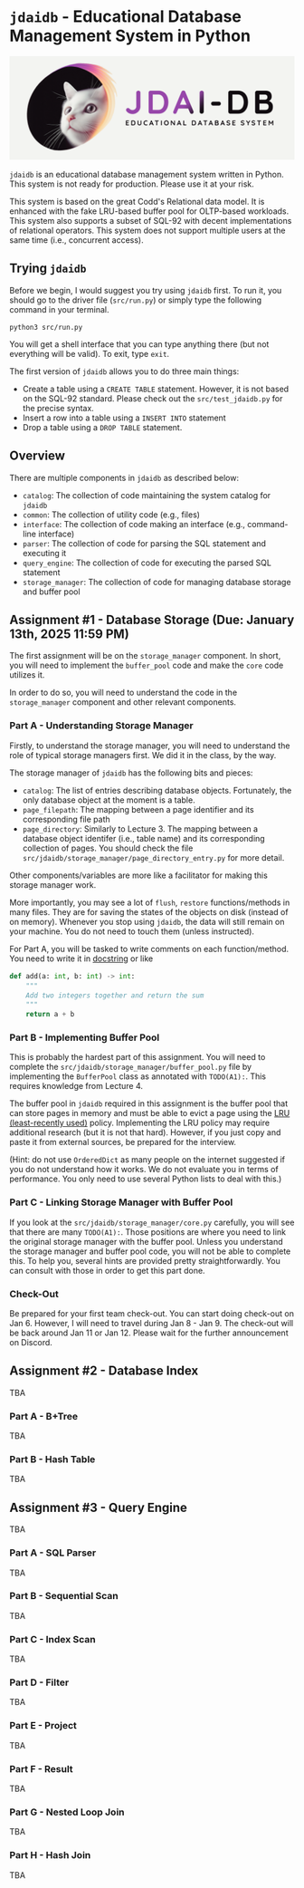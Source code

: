 # `jdaidb` - Educational Database Management System in Python

![sunbears, not your pandas alternative](thumbnail.png)

`jdaidb` is an educational database management system written in Python. This system is not ready for production. Please use it at your risk.

This system is based on the great Codd's Relational data model. It is enhanced with the fake LRU-based buffer pool for OLTP-based workloads. This system also supports a subset of SQL-92 with decent implementations of relational operators. This system does not support multiple users at the same time (i.e., concurrent access).

## Trying `jdaidb`
Before we begin, I would suggest you try using `jdaidb` first. To run it, you should go to the driver file (`src/run.py`) or simply type the following command in your terminal.

```
python3 src/run.py
```

You will get a shell interface that you can type anything there (but not everything will be valid). To exit, type `exit`.

The first version of `jdaidb` allows you to do three main things:
- Create a table using a `CREATE TABLE` statement. However, it is not based on the SQL-92 standard. Please check out the `src/test_jdaidb.py` for the precise syntax.
- Insert a row into a table using a `INSERT INTO` statement
- Drop a table using a `DROP TABLE` statement.

## Overview
There are multiple components in `jdaidb` as described below:
- `catalog`: The collection of code maintaining the system catalog for `jdaidb`
- `common`: The collection of utility code (e.g., files)
- `interface`: The collection of code making an interface (e.g., command-line interface)
- `parser`: The collection of code for parsing the SQL statement and executing it
- `query_engine`: The collection of code for executing the parsed SQL statement
- `storage_manager`: The collection of code for managing database storage and buffer pool

## Assignment #1 - Database Storage (Due: January 13th, 2025 11:59 PM)
The first assignment will be on the `storage_manager` component. In short, you will need to implement the `buffer_pool` code and make the `core` code utilizes it.

In order to do so, you will need to understand the code in the `storage_manager` component and other relevant components.

### Part A - Understanding Storage Manager
Firstly, to understand the storage manager, you will need to understand the role of typical storage managers first. We did it in the class, by the way.

The storage manager of `jdaidb` has the following bits and pieces:
- `catalog`: The list of entries describing database objects. Fortunately, the only database object at the moment is a table.
- `page_filepath`: The mapping between a page identifier and its corresponding file path
- `page_directory`: Similarly to Lecture 3. The mapping between a database object identifer (i.e., table name) and its corresponding collection of pages. You should check the file `src/jdaidb/storage_manager/page_directory_entry.py` for more detail.

Other components/variables are more like a facilitator for making this storage manager work.

More importantly, you may see a lot of `flush`, `restore` functions/methods in many files. They are for saving the states of the objects on disk (instead of on memory). Whenever you stop using `jdaidb`, the data will still remain on your machine. You do not need to touch them (unless instructed).

For Part A, you will be tasked to write comments on each function/method. You need to write it in [docstring](https://peps.python.org/pep-0257/) or like

```python
def add(a: int, b: int) -> int:
    """
    Add two integers together and return the sum
    """
    return a + b
```

### Part B - Implementing Buffer Pool
This is probably the hardest part of this assignment. You will need to complete the `src/jdaidb/storage_manager/buffer_pool.py` file by implementing the `BufferPool` class as annotated with `TODO(A1):`. This requires knowledge from Lecture 4.

The buffer pool in `jdaidb` required in this assignment is the buffer pool that can store pages in memory and must be able to evict a page using the [LRU (least-recently used)](https://redis.io/glossary/lru-cache/) policy. Implementing the LRU policy may require additional research (but it is not that hard). However, if you just copy and paste it from external sources, be prepared for the interview.

(Hint: do not use `OrderedDict` as many people on the internet suggested if you do not understand how it works. We do not evaluate you in terms of performance. You only need to use several Python lists to deal with this.)

### Part C - Linking Storage Manager with Buffer Pool
If you look at the `src/jdaidb/storage_manager/core.py` carefully, you will see that there are many `TODO(A1):`. Those positions are where you need to link the original storage manager with the buffer pool. Unless you understand the storage manager and buffer pool code, you will not be able to complete this. To help you, several hints are provided pretty straightforwardly. You can consult with those in order to get this part done.

### Check-Out
Be prepared for your first team check-out. You can start doing check-out on Jan 6. However, I will need to travel during Jan 8 - Jan 9. The check-out will be back around Jan 11 or Jan 12. Please wait for the further announcement on Discord.

## Assignment #2 - Database Index
TBA

### Part A - B+Tree
TBA

### Part B - Hash Table
TBA

## Assignment #3 - Query Engine
TBA

### Part A - SQL Parser
TBA

### Part B - Sequential Scan
TBA

### Part C - Index Scan
TBA

### Part D - Filter
TBA

### Part E - Project
TBA

### Part F - Result
TBA

### Part G - Nested Loop Join
TBA

### Part H - Hash Join
TBA
